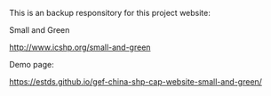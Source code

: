 This is an backup responsitory for this project website:

Small and Green

http://www.icshp.org/small-and-green

Demo page:

https://estds.github.io/gef-china-shp-cap-website-small-and-green/
